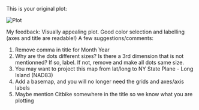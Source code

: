 This is your original plot:

![Plot](https://github.com/MiyabiIshihara/PUI2015_mishihara/blob/master/HW8/HW8.ipynb)

My feedback:
Visually appealing plot. Good color selection and labelling (axes and title are readable!)
A few suggestions/comments:

1. Remove comma in title for Month Year
2. Why are the dots different sizes? Is there a 3rd dimension that is not mentionned? If so, label. If not, remove and make all dots same size.
3. You may want to project this map from lat/long to NY State Plane - Long Island (NAD83)
4. Add a basemap, and you will no longer need the grids and axes/axis labels
5. Maybe mention Citbike somewhere in the title so we know what you are plotting
